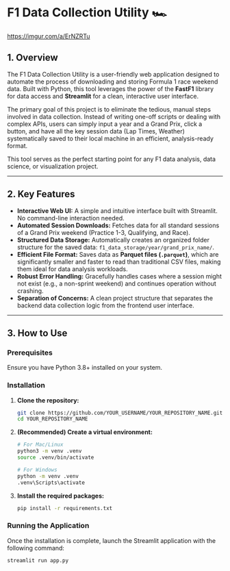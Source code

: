 # F1 Data Collection Utility 🏎️

https://imgur.com/a/ErNZRTu

## 1. Overview

The F1 Data Collection Utility is a user-friendly web application designed to automate the process of downloading and storing Formula 1 race weekend data. Built with Python, this tool leverages the power of the **FastF1** library for data access and **Streamlit** for a clean, interactive user interface.

The primary goal of this project is to eliminate the tedious, manual steps involved in data collection. Instead of writing one-off scripts or dealing with complex APIs, users can simply input a year and a Grand Prix, click a button, and have all the key session data (Lap Times, Weather) systematically saved to their local machine in an efficient, analysis-ready format.

This tool serves as the perfect starting point for any F1 data analysis, data science, or visualization project.

---

## 2. Key Features

-   **Interactive Web UI:** A simple and intuitive interface built with Streamlit. No command-line interaction needed.
-   **Automated Session Downloads:** Fetches data for all standard sessions of a Grand Prix weekend (Practice 1-3, Qualifying, and Race).
-   **Structured Data Storage:** Automatically creates an organized folder structure for the saved data: `f1_data_storage/year/grand_prix_name/`.
-   **Efficient File Format:** Saves data as **Parquet files (`.parquet`)**, which are significantly smaller and faster to read than traditional CSV files, making them ideal for data analysis workloads.
-   **Robust Error Handling:** Gracefully handles cases where a session might not exist (e.g., a non-sprint weekend) and continues operation without crashing.
-   **Separation of Concerns:** A clean project structure that separates the backend data collection logic from the frontend user interface.

---

## 3. How to Use

### Prerequisites

Ensure you have Python 3.8+ installed on your system.

### Installation

1.  **Clone the repository:**
    ```bash
    git clone https://github.com/YOUR_USERNAME/YOUR_REPOSITORY_NAME.git
    cd YOUR_REPOSITORY_NAME
    ```

2.  **(Recommended) Create a virtual environment:**
    ```bash
    # For Mac/Linux
    python3 -m venv .venv
    source .venv/bin/activate

    # For Windows
    python -m venv .venv
    .venv\Scripts\activate
    ```

3.  **Install the required packages:**
    ```bash
    pip install -r requirements.txt
    ```

### Running the Application

Once the installation is complete, launch the Streamlit application with the following command:

```bash
streamlit run app.py



